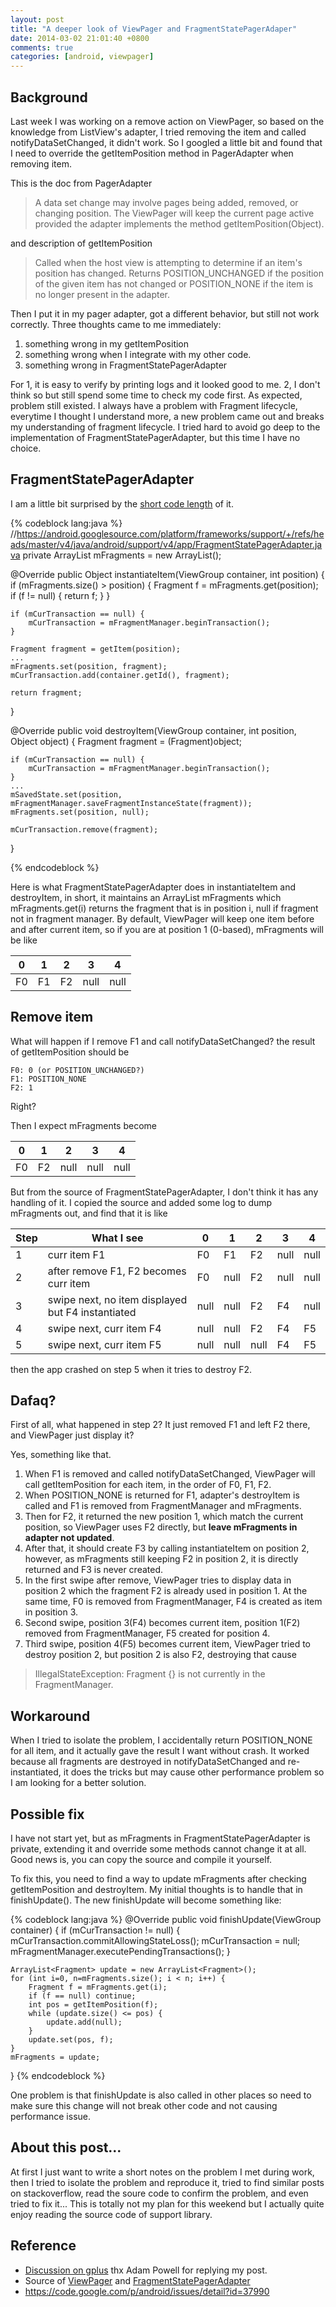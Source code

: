 ```yaml
---
layout: post
title: "A deeper look of ViewPager and FragmentStatePagerAdaper"
date: 2014-03-02 21:01:40 +0800
comments: true
categories: [android, viewpager]
---
```


## Background

Last week I was working on a remove action on ViewPager, so based on the knowledge from ListView's adapter, I tried removing the item and called notifyDataSetChanged, it didn't work. So I googled a little bit and found that I need to override the getItemPosition method in PagerAdapter when removing item.

This is the doc from PagerAdapter
> A data set change may involve pages being added, removed, or changing position. The ViewPager will keep the current page active provided the adapter implements the method getItemPosition(Object).

and description of getItemPosition
> Called when the host view is attempting to determine if an item's position has changed. Returns POSITION_UNCHANGED if the position of the given item has not changed or POSITION_NONE if the item is no longer present in the adapter.


Then I put it in my pager adapter, got a different behavior, but still not work correctly. Three thoughts came to me immediately: 

 1. something wrong in my getItemPosition
 2. something wrong when I integrate with my other code.
 3. something wrong in FragmentStatePagerAdapter
 
For 1, it is easy to verify by printing logs and it looked good to me. 2, I don't think so but still spend some time to check my code first. As expected, problem still existed. I always have a problem with Fragment lifecycle, everytime I thought I understand more, a new problem came out and breaks my understanding of fragment lifecycle. I tried hard to avoid go deep to the implementation of FragmentStatePagerAdapter, but this time I have no choice. 

## FragmentStatePagerAdapter

I am a little bit surprised by the [short code length](https://android.googlesource.com/platform/frameworks/support/+/refs/heads/master/v4/java/android/support/v4/app/FragmentStatePagerAdapter.java) of it. 

{% codeblock lang:java %}
//https://android.googlesource.com/platform/frameworks/support/+/refs/heads/master/v4/java/android/support/v4/app/FragmentStatePagerAdapter.java
private ArrayList<Fragment> mFragments = new ArrayList<Fragment>();

@Override
public Object instantiateItem(ViewGroup container, int position) {
    if (mFragments.size() > position) {
        Fragment f = mFragments.get(position);
        if (f != null) {
            return f;
        }
    }

    if (mCurTransaction == null) {
        mCurTransaction = mFragmentManager.beginTransaction();
    }

    Fragment fragment = getItem(position);
    ...
    mFragments.set(position, fragment);
    mCurTransaction.add(container.getId(), fragment);

    return fragment;
}

@Override
public void destroyItem(ViewGroup container, int position, Object object) {
    Fragment fragment = (Fragment)object;

    if (mCurTransaction == null) {
        mCurTransaction = mFragmentManager.beginTransaction();
    }
    ...
    mSavedState.set(position, mFragmentManager.saveFragmentInstanceState(fragment));
    mFragments.set(position, null);

    mCurTransaction.remove(fragment);
}

{% endcodeblock %}

Here is what FragmentStatePagerAdapter does in instantiateItem and destroyItem, in short, it maintains an ArrayList mFragments which mFragments.get(i) returns the fragment that is in position i, null if fragment not in fragment manager. By default, ViewPager will keep one item before and after current item, so if you are at position 1 (0-based), mFragments will be like

 0 | 1 | 2 | 3 | 4 
---|---|---|---|---
 F0 | F1 | F2 | null | null 

## Remove item

What will happen if I remove F1 and call notifyDataSetChanged? the result of getItemPosition should be
```
F0: 0 (or POSITION_UNCHANGED?)
F1: POSITION_NONE
F2: 1
```
Right?

Then I expect mFragments become

 0 | 1 | 2 | 3 | 4 
---|---|---|---|---
 F0 | F2 | null | null | null 

But from the source of FragmentStatePagerAdapter, I don't think it has any handling of it. I copied the source and added some log to dump mFragments out, and find that it is like

 Step | What I see | 0 | 1 | 2 | 3 | 4 
 :----|------------|---|---|---|---|---
 1 |curr item F1 | F0 | F1 | F2 | null | null 
 2 |after remove F1, F2 becomes curr item | F0 | null |  F2 | null | null 
 3 |swipe next, no item displayed but F4 instantiated | null | null | F2 | F4 | null 
 4 |swipe next, curr item F4 | null | null | F2 | F4 | F5 
 5 |swipe next, curr item F5 | null | null | null | F4 | F5 

then the app crashed on step 5 when it tries to destroy F2. 

## Dafaq?

First of all, what happened in step 2? It just removed F1 and left F2 there, and ViewPager just display it?

Yes, something like that.

1. When F1 is removed and called notifyDataSetChanged, ViewPager will call getItemPosition for each item, in the order of F0, F1, F2. 
2. When POSITION_NONE is returned for F1, adapter's destroyItem is called and F1 is removed from FragmentManager and mFragments. 
3. Then for F2, it returned the new position 1, which match the current position, so ViewPager uses F2 directly, but **leave mFragments in adapter not updated**. 
4. After that, it should create F3 by calling instantiateItem on position 2, however, as mFragments still keeping F2 in position 2, it is directly returned and F3 is never created.
5. In the first swipe after remove, ViewPager tries to display data in position 2 which the fragment F2 is already used in position 1. At the same time, F0 is removed from FragmentManager, F4 is created as item in position 3.
6. Second swipe, position 3(F4) becomes current item, position 1(F2) removed from FragmentManager, F5 created for position 4.
7. Third swipe, position 4(F5) becomes current item, ViewPager tried to destroy position 2, but position 2 is also F2, destroying that cause 
> IllegalStateException: Fragment {} is not currently in the FragmentManager.

## Workaround

When I tried to isolate the problem, I accidentally return POSITION_NONE for all item, and it actually gave the result I want without crash. It worked because all fragments are destroyed in notifyDataSetChanged and re-instantiated, it does the tricks but may cause other performance problem so I am looking for a better solution.

## Possible fix

I have not start yet, but as mFragments in FragmentStatePagerAdapter is private, extending it and override some methods cannot change it at all. Good news is, you can copy the source and compile it yourself. 

To fix this, you need to find a way to update mFragments after checking getItemPosition and destroyItem. My initial thoughts is to handle that in finishUpdate(). The new finishUpdate will become something like:


{% codeblock lang:java %}
@Override
public void finishUpdate(ViewGroup container) {
    if (mCurTransaction != null) {
        mCurTransaction.commitAllowingStateLoss();
        mCurTransaction = null;
        mFragmentManager.executePendingTransactions();
    }
    
    ArrayList<Fragment> update = new ArrayList<Fragment>();
    for (int i=0, n=mFragments.size(); i < n; i++) {
        Fragment f = mFragments.get(i);
        if (f == null) continue;
        int pos = getItemPosition(f);
        while (update.size() <= pos) {
            update.add(null);
        }
        update.set(pos, f);
    }
    mFragments = update;
}
{% endcodeblock %}

One problem is that finishUpdate is also called in other places so need to make sure this change will not break other code and not causing performance issue. 

## About this post...

At first I just want to write a short notes on the problem I met during work, then I tried to isolate the problem and reproduce it, tried to find similar posts on stackoverflow, read the soure code to confirm the problem, and even tried to fix it... This is totally not my plan for this weekend but I actually quite enjoy reading the source code of support library.


## Reference

* [Discussion on gplus](https://plus.google.com/u/0/105980838674582844427/posts/a1xwgEEehCs) thx Adam Powell for replying my post.
* Source of [ViewPager](https://android.googlesource.com/platform/frameworks/support/+/refs/heads/master/v4/java/android/support/v4/view/ViewPager.java) and [FragmentStatePagerAdapter](https://android.googlesource.com/platform/frameworks/support/+/refs/heads/master/v4/java/android/support/v4/app/FragmentStatePagerAdapter.java)
* https://code.google.com/p/android/issues/detail?id=37990
 
